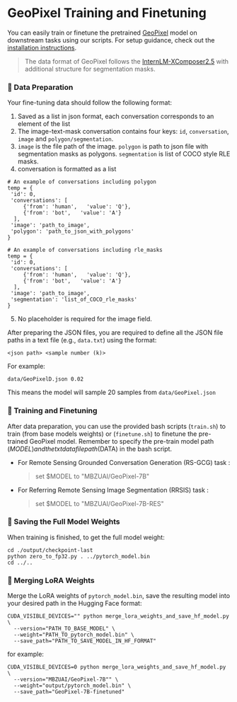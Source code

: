 # GeoPixel Training and Finetuning

You can easily train or finetune the pretrained [GeoPixel](https://huggingface.co/MBZUAI/GeoPixel-7B) model on downstream tasks using our scripts. For setup guidance, check out the [installation instructions](../docs/install.md).

> The data format of GeoPixel follows the [InternLM-XComposer2.5](https://github.com/InternLM/InternLM-XComposer/tree/main) with additional structure for segmentation masks.

### 📂 Data Preparation

Your fine-tuning data should follow the following format:

1. Saved as a list in json format, each conversation corresponds to an element of the list
2. The image-text-mask conversation contains four keys: `id`, `conversation`, `image` and `polygon/segmentation`.
3. `image` is the file path of the image. `polygon` is path to json file with segmentation masks as polygons. `segmentation` is  list of COCO style RLE masks.
4. conversation is formatted as a list

```
# An example of conversations including polygon 
temp = {
 'id': 0,
 'conversations': [
     {'from': 'human',   'value': 'Q'},
     {'from': 'bot',   'value': 'A'}
  ],
 'image': 'path_to_image',
 'polygon': 'path_to_json_with_polygons'
}

```
```
# An example of conversations including rle_masks
temp = {
 'id': 0,
 'conversations': [
     {'from': 'human',   'value': 'Q'},
     {'from': 'bot',   'value': 'A'}
  ],
 'image': 'path_to_image',
 'segmentation': 'list_of_COCO_rle_masks'
}

```

5. No placeholder is required for the image field.


After preparing the JSON files, you are required to define all the JSON file paths in a text file (e.g., `data.txt`) using the format:

```
<json path> <sample number (k)>
```

For example:

```
data/GeoPixelD.json 0.02
```

This means the model will sample 20 samples from `data/GeoPixel.json`

### 🚀 Training and Finetuning
After data preparation, you can use the provided bash scripts (`train.sh`) to train (from base models weights) or (`finetune.sh`) to finetune the pre-trained GeoPixel model. Remember to specify the pre-train model path ($MODEL) and the txt data file path ($DATA) in the bash script.

- For Remote Sensing Grounded Conversation Generation (RS-GCG) task : <br>
  >set $MODEL to "MBZUAI/GeoPixel-7B"
- For Referring Remote Sensing Image Segmentation (RRSIS) task : <br>
  >set $MODEL to "MBZUAI/GeoPixel-7B-RES"

### 💾 Saving the Full Model Weights

When training is finished, to get the full model weight:

```
cd ./output/checkpoint-last
python zero_to_fp32.py . ../pytorch_model.bin
cd ../..
```

### 🔄 Merging LoRA Weights
Merge the LoRA weights of `pytorch_model.bin`, save the resulting model into your desired path in the Hugging Face format:
```
CUDA_VISIBLE_DEVICES="" python merge_lora_weights_and_save_hf_model.py \
  --version="PATH_TO_BASE_MODEL" \
  --weight="PATH_TO_pytorch_model.bin" \
  --save_path="PATH_TO_SAVE_MODEL_IN_HF_FORMAT"
```
for example:
```
CUDA_VISIBLE_DEVICES=0 python merge_lora_weights_and_save_hf_model.py \
  --version="MBZUAI/GeoPixel-7B"" \
  --weight="output/pytorch_model.bin" \
  --save_path="GeoPixel-7B-finetuned"
```
